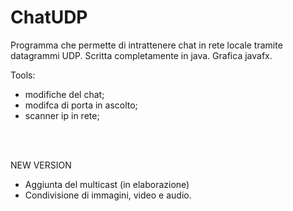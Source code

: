 # ChatUDP

Programma che permette di intrattenere chat in rete locale tramite datagrammi UDP.
Scritta completamente in java. Grafica javafx.

Tools:
* modifiche del chat;
* modifca di porta in ascolto;
* scanner ip in rete;

<br>
<br>


NEW VERSION
* Aggiunta del multicast (in elaborazione)
* Condivisione di immagini, video e audio.
